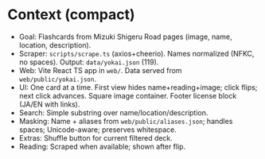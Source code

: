 # Context (compact)

- Goal: Flashcards from Mizuki Shigeru Road pages (image, name, location, description).
- Scraper: `scripts/scrape.ts` (axios+cheerio). Names normalized (NFKC, no spaces). Output: `data/yokai.json` (119).
- Web: Vite React TS app in `web/`. Data served from `web/public/yokai.json`.
- UI: One card at a time. First view hides name+reading+image; click flips; next click advances. Square image container. Footer license block (JA/EN with links).
- Search: Simple substring over name/location/description.
- Masking: Name + aliases from `web/public/aliases.json`; handles spaces; Unicode-aware; preserves whitespace.
- Extras: Shuffle button for current filtered deck.
 - Reading: Scraped when available; shown after flip.
